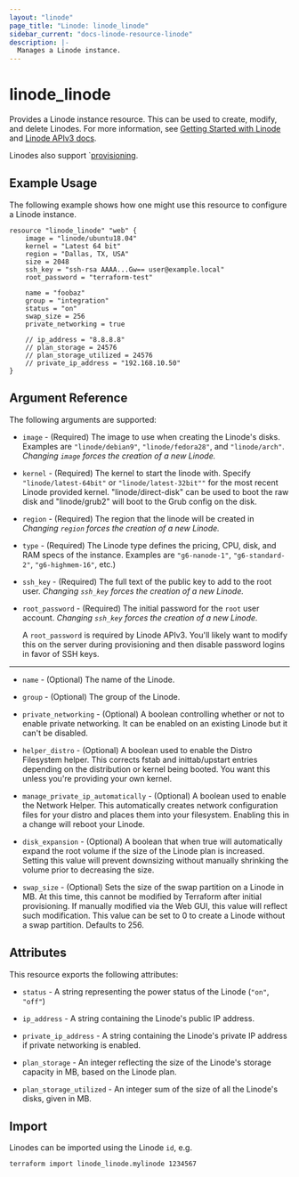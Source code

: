 ```yaml
---
layout: "linode"
page_title: "Linode: linode_linode"
sidebar_current: "docs-linode-resource-linode"
description: |-
  Manages a Linode instance.
---
```


# linode\_linode

Provides a Linode instance resource.  This can be used to create,
modify, and delete Linodes. For more information, see [Getting Started with Linode](https://linode.com/docs/getting-started/)
and [Linode APIv3 docs](https://www.linode.com/api).

Linodes also support `[provisioning](/docs/provisioners/index.html).

## Example Usage

The following example shows how one might use this resource to configure a Linode instance.

```hcl
resource "linode_linode" "web" {
	image = "linode/ubuntu18.04"
	kernel = "Latest 64 bit"
	region = "Dallas, TX, USA"
	size = 2048
	ssh_key = "ssh-rsa AAAA...Gw== user@example.local"
	root_password = "terraform-test"

	name = "foobaz"
	group = "integration"
	status = "on"
	swap_size = 256
	private_networking = true

	// ip_address = "8.8.8.8"
	// plan_storage = 24576
	// plan_storage_utilized = 24576
	// private_ip_address = "192.168.10.50"
}
```

## Argument Reference

The following arguments are supported:

* `image` - (Required) The image to use when creating the Linode's disks. Examples are `"linode/debian9"`, `"linode/fedora28"`, and `"linode/arch"`. *Changing `image` forces the creation of a new Linode.*

* `kernel` - (Required) The kernel to start the linode with. Specify `"linode/latest-64bit"` or `"linode/latest-32bit""` for the most recent Linode provided kernel. "linode/direct-disk" can be used to boot the raw disk and "linode/grub2" will boot to the Grub config on the disk.

* `region` - (Required) The region that the linode will be created in *Changing `region` forces the creation of a new Linode.*

* `type` - (Required) The Linode type defines the pricing, CPU, disk, and RAM specs of the instance.  Examples are `"g6-nanode-1"`, `"g6-standard-2"`, `"g6-highmem-16"`, etc.)

* `ssh_key` - (Required) The full text of the public key to add to the root user. *Changing `ssh_key` forces the creation of a new Linode.*

* `root_password` - (Required) The initial password for the `root` user account. *Changing `ssh_key` forces the creation of a new Linode.*

  A `root_password` is required by Linode APIv3. You'll likely want to modify this on the server during provisioning and then disable password logins in favor of SSH keys.

- - -

* `name` - (Optional) The name of the Linode.

* `group` - (Optional) The group of the Linode.

* `private_networking` - (Optional) A boolean controlling whether or not to enable private networking. It can be enabled on an existing Linode but it can't be disabled.

* `helper_distro` - (Optional) A boolean used to enable the Distro Filesystem helper.   This corrects fstab and inittab/upstart entries depending on the distribution or kernel being booted. You want this unless you're providing your own kernel.

* `manage_private_ip_automatically` - (Optional) A boolean used to enable the Network Helper.  This automatically creates network configuration files for your distro and places them into your filesystem. Enabling this in a change will reboot your Linode.

* `disk_expansion` - (Optional) A boolean that when true will automatically expand the root volume if the size of the Linode plan is increased.  Setting this value will prevent downsizing without manually shrinking the volume prior to decreasing the size.

* `swap_size` - (Optional) Sets the size of the swap partition on a Linode in MB.  At this time, this cannot be modified by Terraform after initial provisioning.  If manually modified via the Web GUI, this value will reflect such modification.  This value can be set to 0 to create a Linode without a swap partition.  Defaults to 256.


## Attributes

This resource exports the following attributes:

* `status` - A string representing the power status of the Linode (`"on"`, `"off"`)

* `ip_address` - A string containing the Linode's public IP address.

* `private_ip_address` - A string containing the Linode's private IP address if private networking is enabled.

* `plan_storage` - An integer reflecting the size of the Linode's storage capacity in MB, based on the Linode plan.

* `plan_storage_utilized` - An integer sum of the size of all the Linode's disks, given in MB.


## Import

Linodes can be imported using the Linode `id`, e.g.

```
terraform import linode_linode.mylinode 1234567
```
